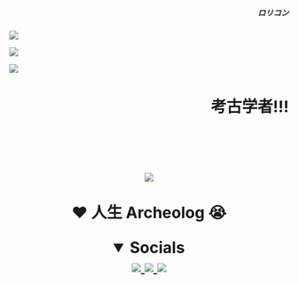 <h5><span title="私は使用します"><p align="right">ロリコン</p></span></h5>
<p img height="40" align="left">
  <a href="https://skillicons.dev">
    <img src="https://skillicons.dev/icons?i=java,cs,c,cpp,python&theme=dark"/" />
  </a>
</p>
<p img height="40" align="left">
  <a href="https://skillicons.dev">
    <img src="https://skillicons.dev/icons?i=visualstudio,vscode,pycharm,idea&theme=dark"/" />
  </a>
</p>
<p img height="40" align="left">
  <a href="https://skillicons.dev">
    <img src="https://skillicons.dev/icons?i=dotnet,git,kotlin&theme=dark"/" />
  </a>
</p>
<h1><span title="によって所有されています!!!💢💢によって所有されています!!!💢"><p align="right">考古学者!!!</p></span><h1>

<br>
<p align="center">
  <span title="Archeolog Of Swag">
    <img src="https://i.pinimg.com/originals/4f/8c/4e/4f8c4eb34c6be9c45abf9043cc5aec9b.gif?ex=677cebc9&is=677b9a49&hm=aceb0346b49ebb77dba3156a78b0b2f120d0279967e47e4022d074521c7a52d5&=&width=1100&height=450"/>
  </span><br><br>
  <strong>❤️ 人生 Archeolog 😭<strong>
</p>

<details open align="center">
  <summary>Socials</summary>
  <a href="https://www.youtube.com/@archeologofthisearth">
    <img src="https://skillicons.dev/icons?i=gitlab&theme=dark"/>
  </a>
  <a href="https://discordapp.com/users/1372872683100049511">
    <img src="https://skillicons.dev/icons?i=discord&theme=dark"/>
  </a>
  <a href="https://mail.google.com/mail/u/0/#inbox?compose=GTvVlcSBmzrcwnHdzchXlsGNDjcmGmWFsGSHsLlTVSwbchgGfPXwQDkTvXSLJVkCsDJSVmrnlRpdH">
    <img src="https://skillicons.dev/icons?i=gmail&theme=dark"/>
  </a>
  <br>
